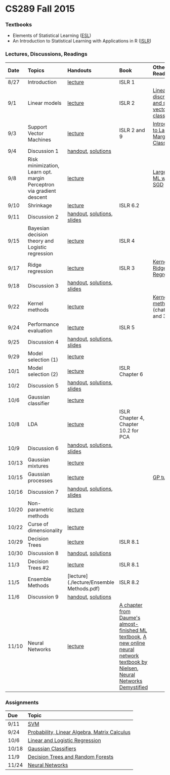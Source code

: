# CS289 Fall 2015

### Textbooks

* Elements of Statistical Learning ([ESL](http://statweb.stanford.edu/~tibs/ElemStatLearn/))
* An Introduction to Statistical Learning with Applications in R ([ISLR](http://www-bcf.usc.edu/~gareth/ISL/getbook.html))

### Lectures, Discussions, Readings

Date | Topics | Handouts | Book | Other Readings
:-- | :-- | :-- | :-- | :--
8/27 | Introduction | [lecture](./lecture/Lecture_1_slides.pdf) | ISLR 1 |
9/1 | Linear models | [lecture](./lecture/CS189_lecture2_final_fall2015.pptx)| ISLR 2 | [Linear discriminant and support vector classifiers](./articles/guyon_stork_nips98.pdf)
9/3 | Support Vector Machines | [lecture](./lecture/CS189_lecture3_final_fall2015.pptx)| ISLR 2 and 9 | [Introduction to Large Margin Classifier](./articles/large_margin.pdf)
9/4 | Discussion 1 | [handout](./discussion/discussion01.pdf), [solutions](./discussion/discussion01_solution.pdf) | |
9/8 | Risk minimization, Learn opt. margin Perceptron via gradient descent | [lecture](./lecture/CS189_lecture4_final_fall2015.pptx) | | [Large scale ML with SGD](./articles/compstat-2010.pdf)
9/10 | Shrinkage | [lecture](./lecture/CS189_lecture5_shrinkage_fall2015.pptx) | ISLR 6.2 |
9/11 | Discussion 2 | [handout](./discussion/discussion02.pdf), [solutions](./discussion/discussion02_solution.pdf), [slides](./discussion/discussion2.pptx) | |
9/15 | Bayesian decision theory and Logistic regression | [lecture](./lecture/CS189_lecture6_logistic_regression_fall2015_final.pptx) | ISLR 4 |
9/17 | Ridge regression | [lecture](./lecture/CS189_lecture7_ridge_regression_fall2015_final.pptx) | ISLR 3 | [Kernel Ridge Regression](./articles/KernelRidge.pdf)
9/18 | Discussion 3 | [handout](./discussion/discussion03.pdf), [solutions](./discussion/discussion03_solution.pdf), [slides](./discussion/discussion3.pptx) | |
9/22 | Kernel methods | [lecture](./lecture/CS189_lecture8_kernel_machines_fall2015_final.pptx) | | [Kernel methods](./articles/Kernel_Methods_for_Pattern_Analysis_-_John_Shawe-Taylor_&_Nello_Christianini.pdf) (chatper 2 and 3)
9/24 | Performance evaluation | [lecture](./lecture/CS189_lecture9_performance_evaluation_fall2015_final.pptx) | ISLR 5 | 
9/25 | Discussion 4 | [handout](./discussion/discussion04.pdf), [solutions](./discussion/discussion04_solution.pdf), [slides](./discussion/discussion4.pptx)
9/29 | Model selection (1) | [lecture](./lecture/CS189_lecture10_model_search_fall2015_final.pptx) | |
10/1 | Model selection (2) | [lecture](./lecture/CS189_lecture11_embedded_methods_fall2015_final.pptx) | ISLR Chapter 6 |
10/2 | Discussion 5 | [handout](./discussion/discussion05.pdf), [solutions](./discussion/discussion05_solution.pdf), [slides](./discussion/discussion5.pptx) | |
10/6 | Gaussian classifier | [lecture](./lecture/CS189_lecture12_gaussian_classifier_fall2015_final.pptx) | 
10/8 | LDA | [lecture](./lecture/CS189_lecture13_LDA_fall2015_finalpptx.pptx) | ISLR Chapter 4, Chapter 10.2 for PCA |
10/9 | Discussion 6 | [handout](./discussion/discussion06.pdf), [solutions](./discussion/discussion06_solution.pdf), [slides](./discussion/discussion6.pptx)
10/13 | Gaussian mixtures | [lecture](./lecture/CS189_lecture14_Mixture_models_fall2015_final.pptx) | 
10/15 | Gaussian processes | [lecture](./lecture/CS189_lecture15_Gaussian_Processes_fall2015_final.pptx) | | [GP tutorial](./articles/RW2.pdf)
10/16 | Discussion 7 | [handout](./discussion/discussion07.pdf), [solutions](./discussion/discussion07_solution.pdf), [slides](./discussion/discussion7.pptx)
10/20 | Non-parametric methods | [lecture](./lecture/nn1.pdf) |
10/22 | Curse of dimensionality | [lecture](./lecture/nn2_f15.pdf) |
10/29 | Decision Trees | [lecture](./lecture/dtrees1.pdf) | ISLR 8.1
10/30 | Discussion 8 | [handout](./discussion/discussion08.pdf), [solutions](./discussion/discussion08_solution.pdf)
11/3 | Decision Trees #2 | [lecture](./lecture/dtrees2.pdf) | ISLR 8.1
11/5 | Ensemble Methods | [lecture](./lecture/Ensemble Methods.pdf) | ISLR 8.2
11/6 | Discussion 9 | [handout](./discussion/discussion09.pdf), [solutions](./discussion/discussion09_solution.pdf)
11/10 | Neural Networks | [lecture](./lecture/nnets1.pdf) | [A chapter from Daume's almost-finished ML textbook](http://ciml.info/dl/v0_9/ciml-v0_9-ch08.pdf), [A new online neural network textbook by Nielsen](http://neuralnetworksanddeeplearning.com/index.html), [Neural Networks Demystified ](https://www.youtube.com/watch?v=bxe2T-V8XRs)

### Assignments
Due | Topic
:-- | :--
9/11 | [SVM](./hw1/hw1.pdf)
9/24 | [Probability, Linear Algebra, Matrix Calculus](./hw2/hw2.pdf)
10/6 | [Linear and Logistic Regression](./hw3/hw3.pdf)
10/18 | [Gaussian Classifiers](./hw4/hw4.pdf)
11/9 | [Decision Trees and Random Forests](./hw5/hw5.pdf)
11/24 | [Neural Networks](./hw6/hw6.pdf)
